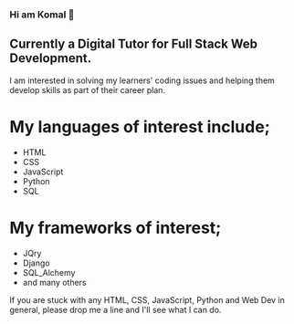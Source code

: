 ### Hi am Komal 👋

## Currently a Digital Tutor for Full Stack Web Development.

I am interested in solving my learners' coding issues and helping them develop skills as part of their career plan.

# My languages of interest include;

<ul><li>HTML</li><li>CSS</li><li>JavaScript</li><li>Python</li><li>SQL</li></ul>

# My frameworks of interest;

<ul><li>JQry</li><li>Django</li><li>SQL_Alchemy</li><li>and many others</li></ul>

If you are stuck with any HTML, CSS, JavaScript, Python and Web Dev in general, please drop me a line and I'll see what I can do.
